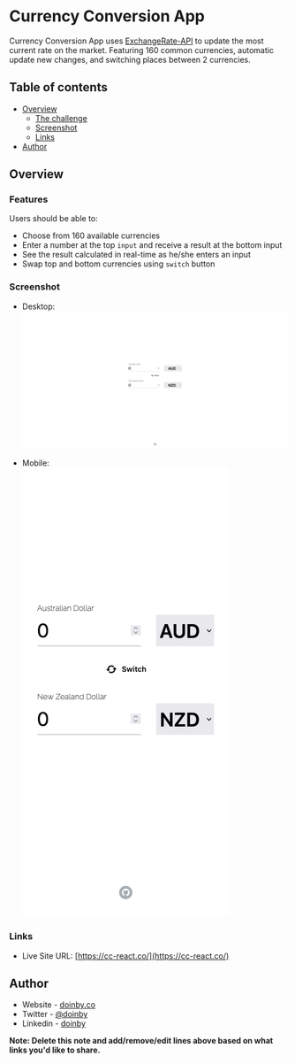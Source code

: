 # Currency Conversion App

Currency Conversion App uses [ExchangeRate-API](https://www.exchangerate-api.com) to update the most current rate on the market. Featuring 160 common currencies, automatic update new changes, and switching places between 2 currencies.

## Table of contents

- [Overview](#overview)
  - [The challenge](#the-challenge)
  - [Screenshot](#screenshot)
  - [Links](#links)
  <!-- - [My process](#my-process)
  - [Built with](#built-with)
  - [What I learned](#what-i-learned)
  - [Continued development](#continued-development)
  - [Useful resources](#useful-resources) -->
- [Author](#author)

## Overview

### Features

Users should be able to:

- Choose from 160 available currencies
- Enter a number at the top `input` and receive a result at the bottom input
- See the result calculated in real-time as he/she enters an input
- Swap top and bottom currencies using `switch` button

### Screenshot

- Desktop: </br>
![Desktop](./public//images/screenshot-desktop.png)

- Mobile: </br>
![Mobile](./public//images/screenshot-mobile.png)

### Links

- Live Site URL: [https://cc-react.co/](https://cc-react.co/)

<!-- ## My process

### Built with

- Semantic HTML5 markup
- CSS custom properties
- Flexbox
- CSS Grid
- Mobile-first workflow
- [React](https://reactjs.org/) - JS library
- [Next.js](https://nextjs.org/) - React framework
- [Styled Components](https://styled-components.com/) - For styles

**Note: These are just examples. Delete this note and replace the list above with your own choices**

### What I learned

Use this section to recap over some of your major learnings while working through this project. Writing these out and providing code samples of areas you want to highlight is a great way to reinforce your own knowledge.

To see how you can add code snippets, see below:

```html
<h1>Some HTML code I'm proud of</h1>
```

```css
.proud-of-this-css {
  color: papayawhip;
}
```

```js
const proudOfThisFunc = () => {
  console.log('🎉');
};
```

If you want more help with writing markdown, we'd recommend checking out [The Markdown Guide](https://www.markdownguide.org/) to learn more.

**Note: Delete this note and the content within this section and replace with your own learnings.**

### Continued development

Use this section to outline areas that you want to continue focusing on in future projects. These could be concepts you're still not completely comfortable with or techniques you found useful that you want to refine and perfect.

**Note: Delete this note and the content within this section and replace with your own plans for continued development.**

### Useful resources

- [Example resource 1](https://www.example.com) - This helped me for XYZ reason. I really liked this pattern and will use it going forward.
- [Example resource 2](https://www.example.com) - This is an amazing article which helped me finally understand XYZ. I'd recommend it to anyone still learning this concept.

**Note: Delete this note and replace the list above with resources that helped you during the challenge. These could come in handy for anyone viewing your solution or for yourself when you look back on this project in the future.** -->

## Author

- Website - [doinby.co](https://doinby.co/)
- Twitter - [@doinby](https://www.twitter.com/doinby)
- Linkedin - [doinby](https://www.linkedin.com/in/doinby/)

**Note: Delete this note and add/remove/edit lines above based on what links you'd like to share.**
